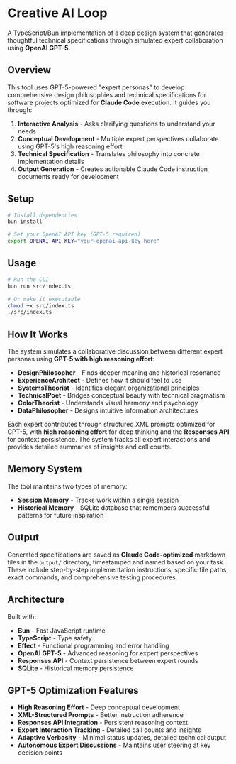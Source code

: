 # Creative AI Loop

A TypeScript/Bun implementation of a deep design system that generates thoughtful technical specifications through simulated expert collaboration using **OpenAI GPT-5**.

## Overview

This tool uses GPT-5-powered "expert personas" to develop comprehensive design philosophies and technical specifications for software projects optimized for **Claude Code** execution. It guides you through:

1. **Interactive Analysis** - Asks clarifying questions to understand your needs
2. **Conceptual Development** - Multiple expert perspectives collaborate using GPT-5's high reasoning effort
3. **Technical Specification** - Translates philosophy into concrete implementation details
4. **Output Generation** - Creates actionable Claude Code instruction documents ready for development

## Setup

```bash
# Install dependencies
bun install

# Set your OpenAI API key (GPT-5 required)
export OPENAI_API_KEY="your-openai-api-key-here"
```

## Usage

```bash
# Run the CLI
bun run src/index.ts

# Or make it executable
chmod +x src/index.ts
./src/index.ts
```

## How It Works

The system simulates a collaborative discussion between different expert personas using **GPT-5 with high reasoning effort**:

- **DesignPhilosopher** - Finds deeper meaning and historical resonance
- **ExperienceArchitect** - Defines how it should feel to use
- **SystemsTheorist** - Identifies elegant organizational principles
- **TechnicalPoet** - Bridges conceptual beauty with technical pragmatism
- **ColorTheorist** - Understands visual harmony and psychology
- **DataPhilosopher** - Designs intuitive information architectures

Each expert contributes through structured XML prompts optimized for GPT-5, with **high reasoning effort** for deep thinking and the **Responses API** for context persistence. The system tracks all expert interactions and provides detailed summaries of insights and call counts.

## Memory System

The tool maintains two types of memory:

- **Session Memory** - Tracks work within a single session
- **Historical Memory** - SQLite database that remembers successful patterns for future inspiration

## Output

Generated specifications are saved as **Claude Code-optimized** markdown files in the `output/` directory, timestamped and named based on your task. These include step-by-step implementation instructions, specific file paths, exact commands, and comprehensive testing procedures.

## Architecture

Built with:
- **Bun** - Fast JavaScript runtime
- **TypeScript** - Type safety  
- **Effect** - Functional programming and error handling
- **OpenAI GPT-5** - Advanced reasoning for expert perspectives
- **Responses API** - Context persistence between expert rounds
- **SQLite** - Historical memory persistence

## GPT-5 Optimization Features

- **High Reasoning Effort** - Deep conceptual development
- **XML-Structured Prompts** - Better instruction adherence
- **Responses API Integration** - Persistent reasoning context
- **Expert Interaction Tracking** - Detailed call counts and insights
- **Adaptive Verbosity** - Minimal status updates, detailed technical output
- **Autonomous Expert Discussions** - Maintains user steering at key decision points
